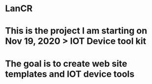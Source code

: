 # LanCR
# This is the project I am starting on Nov 19, 2020 > IOT Device tool kit
# The goal is to create web site templates and IOT device tools
